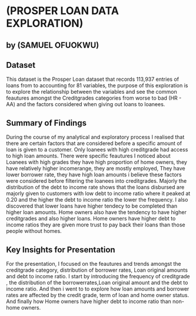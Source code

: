#  (PROSPER LOAN DATA EXPLORATION)
## by (SAMUEL OFUOKWU)


## Dataset

This dataset is the Prosper Loan dataset that records 113,937 entries of loans from to accounting for 81 variables, the purpose of this exploration is to explore the relationship between the variables and see the common feautures amongst the Creditgrades categories from worse to bad (HR - AA) and the factors considered when giving out loans to loanees.


## Summary of Findings

During the course of my analytical and exploratory process I realised that there are certain factors that are considered before a specific amount of loan is given to a customer. Only loanees with high creditgrade had access to high loan amounts.
There were specific feautures I noticed about Loanees with high grades they have high proportion of home owners, they have relatively higher incomerange, they are mostly employed, They have lower borrower rate, they have high loan amounts i believe these factors were considered before filtering the loanees into creditgrades.
Majorly the distribution of the debt to income rate shows that the loans disbursed are majorly given to customers with low debt to income ratio where it peaked at 0.20 and the higher the debt to income ratio the lower the frequency.
I also discovered that lower loans have higher tendecy to be completed than higher loan amounts.
Home owners also have the tendency to have higher creditgrades and also higher loans.
Home owners have higher debt to income ratios they are given more trust to pay back their loans than those people without homes.


## Key Insights for Presentation

For the presentation, I focused on the feautures and trends amongst the creditgrade category, distribution of borrower rates, Loan original amounts and debt to income ratio. I start by introducing the frequency of creditgrade , the distribution of the borrowerrates,Loan original amount and the debt to income ratio. 
And then i went to to explore how loan amounts and borrower rates are affected by the credit grade, term of loan and home owner status.
And finally how Home owners have higher debt to income ratio than non-home owners.